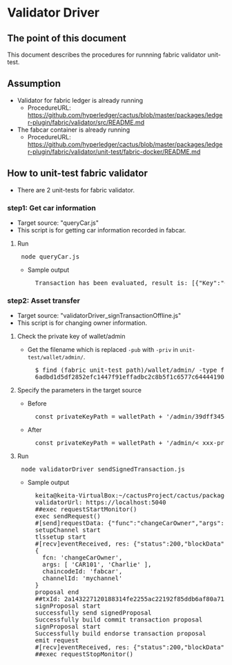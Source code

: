 <!--
 Copyright 2020 Fujitsu Ltd.
 SPDX-License-Identifier: Apache-2.0
 README.md
-->

# Validator Driver

## The point of this document
This document describes the procedures for runnning fabric validator unit-test.

## Assumption
- Validator for fabric ledger is already running
	- ProcedureURL: https://github.com/hyperledger/cactus/blob/master/packages/ledger-plugin/fabric/validator/src/README.md
- The fabcar container is already running
	- ProcedureURL: https://github.com/hyperledger/cactus/blob/master/packages/ledger-plugin/fabric/validator/unit-test/fabric-docker/README.md

## How to unit-test fabric validator
- There are 2 unit-tests for fabric validator.
### step1: Get car information
- Target source: "queryCar.js"
- This script is for getting car information recorded in fabcar.

1) Run
	<pre>
	node queryCar.js</pre>

	- Sample output
		<pre>
		Transaction has been evaluated, result is: [{"Key":"CAR0", "Record":{"colour":"blue","make":"Toyota","model":"Prius","owner":"Tomoko"}},{"Key":"CAR1", "Record":{"colour":"red","make":"Ford","model":"Mustang","owner":"Brad"}},{"Key":"CAR2", "Record":{"colour":"green","make":"Hyundai","model":"Tucson","owner":"Jin Soo"}},{"Key":"CAR3", "Record":{"colour":"yellow","make":"Volkswagen","model":"Passat","owner":"Max"}},{"Key":"CAR4", "Record":{"colour":"black","make":"Tesla","model":"S","owner":"Adriana"}},{"Key":"CAR5", "Record":{"colour":"purple","make":"Peugeot","model":"205","owner":"Michel"}},{"Key":"CAR6", "Record":{"colour":"white","make":"Chery","model":"S22L","owner":"Aarav"}},{"Key":"CAR7", "Record":{"colour":"violet","make":"Fiat","model":"Punto","owner":"Pari"}},{"Key":"CAR8", "Record":{"colour":"indigo","make":"Tata","model":"Nano","owner":"Valeria"}},{"Key":"CAR9", "Record":{"colour":"brown","make":"Holden","model":"Barina","owner":"Shotaro"}}]</pre> 

### step2: Asset transfer
- Target source: "validatorDriver_signTransactionOffline.js"
- This script is for changing owner information.

1) Check the private key of wallet/admin
	- Get the filename which is replaced `-pub` with `-priv` in `unit-test/wallet/admin/`.
		<pre>
		$ find (fabric unit-test path)/wallet/admin/ -type f -name '*-pub' | sed -e "s/-pub\$/-priv/"
		6adbd1d5df2852efc1447f91effadbc2c8b5f1c6577c644441905f05e9551018-priv</pre>


2) Specify the parameters in the target source
	- Before
		<pre>
		const privateKeyPath = walletPath + '/admin/39dff34541b3ebc034474ed3b68cde6477f319bd67d01bb771e99b6f7595b4cf-priv';</pre>

	- After
		<pre>
		const privateKeyPath = walletPath + '/admin/< xxx-priv checked by step1 >';</pre>


3) Run
	<pre>
	node validatorDriver_sendSignedTransaction.js </pre>

	- Sample output
		<pre>
		keita@keita-VirtualBox:~/cactusProject/cactus/packages/ledger-plugin/fabric/validator/unit-test$ node validatorDriver_signTransactionOffline.js 
		validatorUrl: https://localhost:5040
		##exec requestStartMonitor()
		exec sendRequest()
		#[send]requestData: {"func":"changeCarOwner","args":{"carId":"CAR101","newOwner":"Charlie"}}
		setupChannel start
		tlssetup start
		#[recv]eventReceived, res: {"status":200,"blockData":[]}
		{
		  fcn: 'changeCarOwner',
		  args: [ 'CAR101', 'Charlie' ],
		  chaincodeId: 'fabcar',
		  channelId: 'mychannel'
		}
		proposal end
		##txId: 2a143227120188314fe2255ac22192f85ddb6af80a715f2f64f5d02ad052d8aa
		signProposal start
		successfully send signedProposal
		Successfully build commit transaction proposal
		signProposal start
		Successfully build endorse transaction proposal
		emit request
		#[recv]eventReceived, res: {"status":200,"blockData":[]}
		##exec requestStopMonitor()</pre>